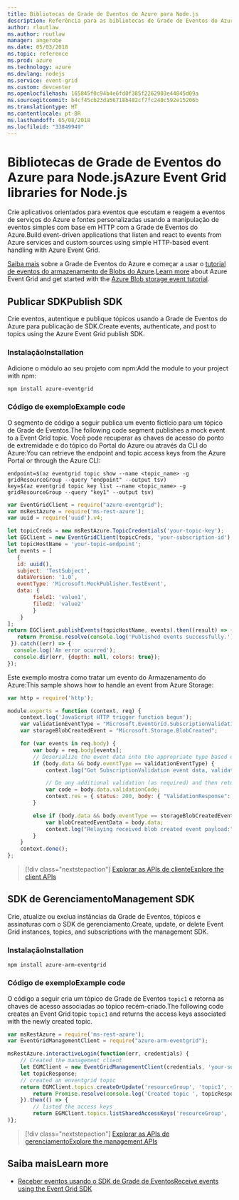 ```yaml
---
title: Bibliotecas de Grade de Eventos do Azure para Node.js
description: Referência para as bibliotecas de Grade de Eventos do Azure para Node.js
author: rloutlaw
ms.author: routlaw
manager: angerobe
ms.date: 05/03/2018
ms.topic: reference
ms.prod: azure
ms.technology: azure
ms.devlang: nodejs
ms.service: event-grid
ms.custom: devcenter
ms.openlocfilehash: 165845f0c94b4e6fd0f385f2262903e44845d09a
ms.sourcegitcommit: b4cf45cb23da56718b482cf7fc240c592e15206b
ms.translationtype: HT
ms.contentlocale: pt-BR
ms.lasthandoff: 05/08/2018
ms.locfileid: "33849949"
---
```

# <a name="azure-event-grid-libraries-for-nodejs"></a><span data-ttu-id="4c4e5-103">Bibliotecas de Grade de Eventos do Azure para Node.js</span><span class="sxs-lookup"><span data-stu-id="4c4e5-103">Azure Event Grid libraries for Node.js</span></span>

<span data-ttu-id="4c4e5-104">Crie aplicativos orientados para eventos que escutam e reagem a eventos de serviços do Azure e fontes personalizadas usando a manipulação de eventos simples com base em HTTP com a Grade de Eventos do Azure.</span><span class="sxs-lookup"><span data-stu-id="4c4e5-104">Build event-driven applications that listen and react to events from Azure services and custom sources using simple HTTP-based event handling with Azure Event Grid.</span></span>

<span data-ttu-id="4c4e5-105">[Saiba mais](/azure/event-grid/overview) sobre a Grade de Eventos do Azure e começar a usar o [tutorial de eventos do armazenamento de Blobs do Azure](/azure/storage/blobs/storage-blob-event-quickstart).</span><span class="sxs-lookup"><span data-stu-id="4c4e5-105">[Learn more](/azure/event-grid/overview) about Azure Event Grid and get started with the [Azure Blob storage event tutorial](/azure/storage/blobs/storage-blob-event-quickstart).</span></span> 

## <a name="publish-sdk"></a><span data-ttu-id="4c4e5-106">Publicar SDK</span><span class="sxs-lookup"><span data-stu-id="4c4e5-106">Publish SDK</span></span>

<span data-ttu-id="4c4e5-107">Crie eventos, autentique e publique tópicos usando a Grade de Eventos do Azure para publicação de SDK.</span><span class="sxs-lookup"><span data-stu-id="4c4e5-107">Create events, authenticate, and post to topics using the Azure Event Grid publish SDK.</span></span>

### <a name="installation"></a><span data-ttu-id="4c4e5-108">Instalação</span><span class="sxs-lookup"><span data-stu-id="4c4e5-108">Installation</span></span>

<span data-ttu-id="4c4e5-109">Adicione o módulo ao seu projeto com npm:</span><span class="sxs-lookup"><span data-stu-id="4c4e5-109">Add the module to your project with npm:</span></span>

```bash
npm install azure-eventgrid
```

### <a name="example-code"></a><span data-ttu-id="4c4e5-110">Código de exemplo</span><span class="sxs-lookup"><span data-stu-id="4c4e5-110">Example code</span></span>

<span data-ttu-id="4c4e5-111">O segmento de código a seguir publica um evento fictício para um tópico de Grade de Eventos.</span><span class="sxs-lookup"><span data-stu-id="4c4e5-111">The following code segment publishes a mock event to a Event Grid topic.</span></span> <span data-ttu-id="4c4e5-112">Você pode recuperar as chaves de acesso do ponto de extremidade e do tópico do Portal do Azure ou através da CLI do Azure:</span><span class="sxs-lookup"><span data-stu-id="4c4e5-112">You can retrieve the endpoint and topic access keys from the Azure Portal or through the Azure CLI:</span></span>

```azurecli-interactive
endpoint=$(az eventgrid topic show --name <topic_name> -g gridResourceGroup --query "endpoint" --output tsv)
key=$(az eventgrid topic key list --name <topic_name> -g gridResourceGroup --query "key1" --output tsv)
```

```javascript
var EventGridClient = require("azure-eventgrid");
var msRestAzure = require('ms-rest-azure');
var uuid = require('uuid').v4;

let topicCreds = new msRestAzure.TopicCredentials('your-topic-key');
let EGClient = new EventGridClient(topicCreds, 'your-subscription-id');
let topicHostName = 'your-topic-endpoint';
let events = [
   {
   id: uuid(),
   subject: 'TestSubject',
   dataVersion: '1.0',
   eventType: 'Microsoft.MockPublisher.TestEvent',
   data: {
        field1: 'value1',
        filed2: 'value2'
        }
    }
];
return EGClient.publishEvents(topicHostName, events).then((result) => {
   return Promise.resolve(console.log('Published events successfully.'));
 }).catch((err) => {
  console.log('An error ocurred');
  console.dir(err, {depth: null, colors: true});
});
```

<span data-ttu-id="4c4e5-113">Este exemplo mostra como tratar um evento do Armazenamento do Azure:</span><span class="sxs-lookup"><span data-stu-id="4c4e5-113">This sample shows how to handle an event from Azure Storage:</span></span>

```javascript
var http = require('http');

module.exports = function (context, req) {
    context.log('JavaScript HTTP trigger function begun');
    var validationEventType = "Microsoft.EventGrid.SubscriptionValidationEvent";
    var storageBlobCreatedEvent = "Microsoft.Storage.BlobCreated";

    for (var events in req.body) {
        var body = req.body[events];
        // Deserialize the event data into the appropriate type based on event type  
        if (body.data && body.eventType == validationEventType) {
            context.log("Got SubscriptionValidation event data, validation code: " + body.data.validationCode + " topic: " + body.topic);

            // Do any additional validation (as required) and then return back the below response
            var code = body.data.validationCode;
            context.res = { status: 200, body: { "ValidationResponse": code } };
        }

        else if (body.data && body.eventType == storageBlobCreatedEvent) {
            var blobCreatedEventData = body.data;
            context.log("Relaying received blob created event payload:" + JSON.stringify(blobCreatedEventData));
        }
    }
    context.done();
};
```

> [!div class="nextstepaction"]
> [<span data-ttu-id="4c4e5-114">Explorar as APIs de cliente</span><span class="sxs-lookup"><span data-stu-id="4c4e5-114">Explore the client APIs</span></span>](/javascript/api/overview/azure/eventgrid/client)

## <a name="management-sdk"></a><span data-ttu-id="4c4e5-115">SDK de Gerenciamento</span><span class="sxs-lookup"><span data-stu-id="4c4e5-115">Management SDK</span></span>

<span data-ttu-id="4c4e5-116">Crie, atualize ou exclua instâncias da Grade de Eventos, tópicos e assinaturas com o SDK de gerenciamento.</span><span class="sxs-lookup"><span data-stu-id="4c4e5-116">Create, update, or delete Event Grid instances, topics, and subscriptions with the management SDK.</span></span>

### <a name="installation"></a><span data-ttu-id="4c4e5-117">Instalação</span><span class="sxs-lookup"><span data-stu-id="4c4e5-117">Installation</span></span>

```
npm install azure-arm-eventgrid
```

### <a name="example-code"></a><span data-ttu-id="4c4e5-118">Código de exemplo</span><span class="sxs-lookup"><span data-stu-id="4c4e5-118">Example code</span></span>

<span data-ttu-id="4c4e5-119">O código a seguir cria um tópico de Grade de Eventos `topic1` e retorna as chaves de acesso associadas ao tópico recém-criado.</span><span class="sxs-lookup"><span data-stu-id="4c4e5-119">The following code creates an Event Grid topic `topic1` and returns the access keys associated with the newly created topic.</span></span>

```javascript
var msRestAzure = require('ms-rest-azure');
var EventGridManagementClient = require("azure-arm-eventgrid");

msRestAzure.interactiveLogin(function(err, credentials) {
    // Created the management client
    let EGMClient = new EventGridManagementClient(credentials, 'your-subscription-id');
    let topicResponse;
    // created an enventgrid topic
    return EGMClient.topics.createOrUpdate('resourceGroup', 'topic1', { location: 'westus' }).then((topicResponse) => {
        return Promise.resolve(console.log('Created topic ', topicResponse));
    }).then(() => {
        // listed the access keys
        return EGMClient.topics.listSharedAccessKeys('resourceGroup', 'topic1')}
)};
```

> [!div class="nextstepaction"]
> [<span data-ttu-id="4c4e5-120">Explorar as APIs de gerenciamento</span><span class="sxs-lookup"><span data-stu-id="4c4e5-120">Explore the management APIs</span></span>](/javascript/api/overview/azure/eventgrid/management)

## <a name="learn-more"></a><span data-ttu-id="4c4e5-121">Saiba mais</span><span class="sxs-lookup"><span data-stu-id="4c4e5-121">Learn more</span></span>

- [<span data-ttu-id="4c4e5-122">Receber eventos usando o SDK de Grade de Eventos</span><span class="sxs-lookup"><span data-stu-id="4c4e5-122">Receive events using the Event Grid SDK</span></span>](/azure/event-grid/receive-events)